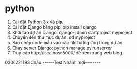 # python
1. Cài đặt Python 3.x và pip.
2. Cài đặt Django bằng pip: pip install django
3. Khởi tạo dự án Django: django-admin startproject myproject
4. Chuyển đến thư mục dự án: cd myproject
5. Sao chép code mẫu vào các file tương ứng trong dự án.
6. Chạy server Django: python manage.py runserver
7. Truy cập http://localhost:8000/ để xem trang web blog.

0306221193
Châu
------Test Nhánh mới--------